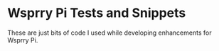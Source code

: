# Wsprry Pi Tests and Snippets

These are just bits of code I used while developing enhancements for Wsprry Pi.
